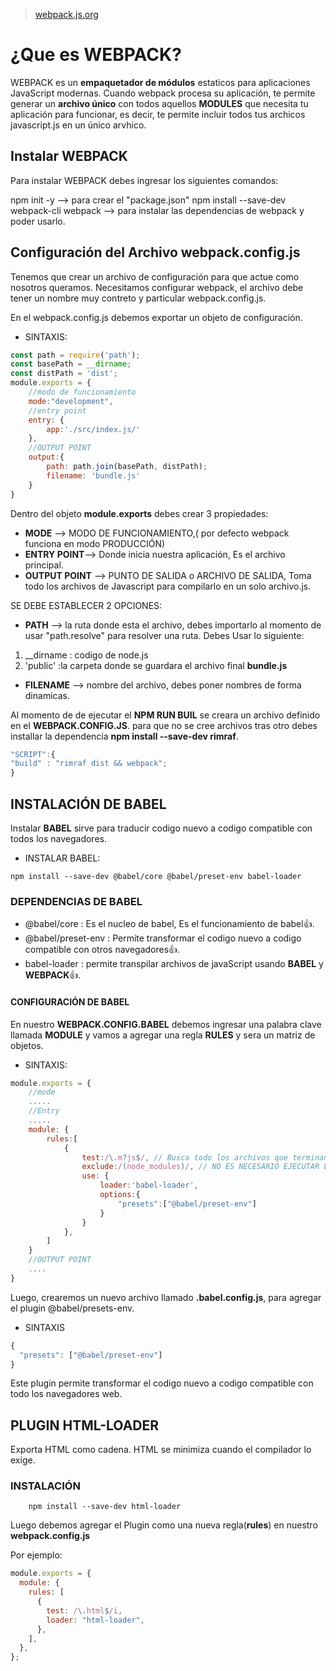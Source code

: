 > [webpack.js.org](https://webpack.js.org/)

# ¿Que es WEBPACK?

WEBPACK es un **empaquetador de módulos** estaticos para aplicaciones JavaScript modernas.
Cuando webpack procesa su aplicación, te permite generar un **archivo único** con todos aquellos **MODULES** que necesita tu aplicación para funcionar, es decir, te permite incluir todos tus archicos javascript.js en un único arvhico.

## Instalar WEBPACK

Para instalar WEBPACK debes ingresar los siguientes comandos:

npm init -y --> para crear el "package.json"
npm install --save-dev webpack-cli webpack --> para instalar las dependencias de webpack y poder usarlo.

## Configuración del Archivo webpack.config.js

Tenemos que crear un archivo de configuración para que actue como nosotros queramos. Necesitamos configurar webpack, el archivo debe tener un nombre muy contreto y particular webpack.config.js.

En el webpack.config.js debemos exportar un objeto de configuración.

- SINTAXIS:

```Javascript
const path = require('path');
const basePath = __dirname;
const distPath = 'dist';
module.exports = {
    //modo de funcionamiento
    mode:"development",
    //entry point
    entry: {
        app:'./src/index.js/'
    },
    //OUTPUT POINT
    output:{
        path: path.join(basePath, distPath);
        filename: 'bundle.js'
    }
}
```

Dentro del objeto **module.exports** debes crear 3 propiedades:

- **MODE** --> MODO DE FUNCIONAMIENTO,( por defecto webpack funciona en modo PRODUCCIÓN)
- **ENTRY POINT**--> Donde inicia nuestra aplicación, Es el archivo principal.
- **OUTPUT POINT** --> PUNTO DE SALIDA o ARCHIVO DE SALIDA, Toma todo los archivos de Javascript para compilarlo en un solo archivo.js.

SE DEBE ESTABLECER 2 OPCIONES:

- **PATH** --> la ruta donde esta el archivo, debes importarlo al momento de usar "path.resolve" para resolver una ruta. Debes Usar lo siguiente:

1. \_\_dirname : codigo de node.js
2. 'public' :la carpeta donde se guardara el archivo final **bundle.js**

- **FILENAME** --> nombre del archivo, debes poner nombres de forma dinamicas.

Al momento de de ejecutar el **NPM RUN BUIL** se creara un archivo definido en el **WEBPACK.CONFIG.JS**.
para que no se cree archivos tras otro debes installar la dependencia **npm install --save-dev rimraf**.

```Javascript
"SCRIPT":{
"build" : "rimraf dist && webpack";
}
```

## INSTALACIÓN DE BABEL

Instalar **BABEL** sirve para traducir codigo nuevo a codigo compatible con todos los navegadores.

- INSTALAR BABEL:

```npm
npm install --save-dev @babel/core @babel/preset-env babel-loader
```

### DEPENDENCIAS DE BABEL

- @babel/core : Es el nucleo de babel, Es el funcionamiento de babel👍.
- @babel/preset-env : Permite transformar el codigo nuevo a codigo compatible con otros navegadores👍.
- babel-loader : permite transpilar archivos de javaScript usando **BABEL** y **WEBPACK**👍.

#### CONFIGURACIÓN DE BABEL

En nuestro **WEBPACK.CONFIG.BABEL** debemos ingresar una palabra clave llamada **MODULE** y vamos a agregar una regla **RULES** y sera un matriz de objetos.

- SINTAXIS:

```javascript
module.exports = {
    //mode
    .....
    //Entry
    .....
    module: {
        rules:[
            {
                test:/\.m?js$/, // Busca todo los archivos que terminan en .js
                exclude:/(node_modules)/, // NO ES NECESARIO EJECUTAR LA CARPETA NODE_MODULES
                use: {
                    loader:'babel-loader',
                    options:{
                        "presets":["@babel/preset-env"]
                    }
                }
            },
        ]
    }
    //OUTPUT POINT
    ....
}
```

Luego, crearemos un nuevo archivo llamado **.babel.config.js**, para agregar el plugin @babel/presets-env.

- SINTAXIS

```javascript
{
  "presets": ["@babel/preset-env"]
}
```

Este plugin permite transformar el codigo nuevo a codigo compatible con todo los navegadores web.

## PLUGIN HTML-LOADER

Exporta HTML como cadena. HTML se minimiza cuando el compilador lo exige.

### INSTALACIÓN

```npm
    npm install --save-dev html-loader
```

Luego debemos agregar el Plugin como una nueva regla(**rules**) en nuestro **webpack.config.js**

Por ejemplo:

```javascript
module.exports = {
  module: {
    rules: [
      {
        test: /\.html$/i,
        loader: "html-loader",
      },
    ],
  },
};
```
